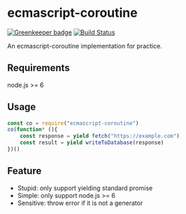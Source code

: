 # ecmascript-coroutine

[![Greenkeeper badge](https://badges.greenkeeper.io/JLHwung/ecmascript-coroutine.svg)](https://greenkeeper.io/)
[![Build Status](https://travis-ci.org/JLHwung/ecmascript-coroutine.svg?branch=master)](https://travis-ci.org/JLHwung/ecmascript-coroutine)

An ecmascript-coroutine implementation for practice.

## Requirements
node.js >= 6

## Usage
```javascript
const co = require("ecmascript-coroutine")
co(function* (){
    const response = yield fetch("https://example.com")
    const result = yield writeToDatabase(response)
})()
```

## Feature
- Stupid: only support yielding standard promise
- Simple: only support node.js >= 6
- Sensitive: throw error if it is not a generator